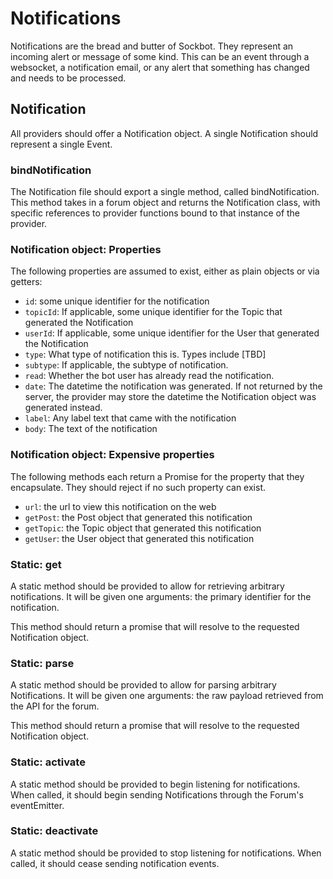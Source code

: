 # Notifications

Notifications are the bread and butter of Sockbot. They represent an incoming alert or message of some kind. This can be an event through a websocket, a notification email, or any alert that something has changed and needs to be processed. 

## Notification

All providers should offer a Notification object. A single Notification should represent a single Event. 

### bindNotification
The Notification file should export a single method, called bindNotification. This method takes in a forum object and returns the Notification class, with specific references to provider functions bound to that instance of the provider. 

### Notification object: Properties

The following properties are assumed to exist, either as plain objects or via getters:

- `id`: some unique identifier for the notification
- `topicId`: If applicable, some unique identifier for the Topic that generated the Notification
- `userId`: If applicable, some unique identifier for the User that generated the Notification
- `type`: What type of notification this is. Types include [TBD]
- `subtype`: If applicable, the subtype of notification.
- `read`: Whether the bot user has already read the notification.
- `date`: The datetime the notification was generated. If not returned by the server, the provider may store the datetime the Notification object was generated instead.
- `label`: Any label text that came with the notification
- `body`: The text of the notification

### Notification object: Expensive properties

The following methods each return a Promise for the property that they encapsulate. They should reject if no such property can exist.

- `url`: the url to view this notification on the web
- `getPost`: the Post object that generated this notification
- `getTopic`: the Topic object that generated this notification
- `getUser`: the User object that generated this notification


### Static: get

A static method should be provided to allow for retrieving arbitrary notifications. It will be given one arguments: the primary identifier for the notification.

This method should return a promise that will resolve to the requested Notification object.

### Static: parse

A static method should be provided to allow for parsing arbitrary Notifications. It will be given one arguments: the raw payload retrieved from the API for the forum.

This method should return a promise that will resolve to the requested Notification object.

### Static: activate

A static method should be provided to begin listening for notifications. When called, it should begin sending Notifications through the Forum's eventEmitter.

### Static: deactivate

A static method should be provided to stop listening for notifications. When called, it should cease sending notification events.